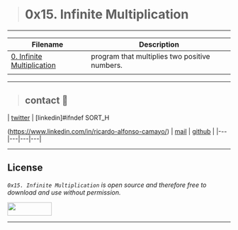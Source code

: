 > # 0x15. Infinite Multiplication
---
| **Filename** | **Description** |
|---|---|
| [0. Infinite Multiplication](./0-mul.c) | program that multiplies two positive numbers. |
|  |   |

---
> ## contact 💬

| [twitter](https://twitter.com/RICARDO1470) | [linkedin]#ifndef SORT_H

(https://www.linkedin.com/in/ricardo-alfonso-camayo/) | [mail](1466@holbertonschool.com) | [github](https://github.com/ricardo1470/README/blob/master/README.md) |
|---|---|---|---|

---

## License
*`0x15. Infinite Multiplication` is open source and therefore free to download and use without permission.*

<a href="url"><img src="https://www.holbertonschool.com/holberton-logo.png" align="middle" width="100" height="30"></a>

---